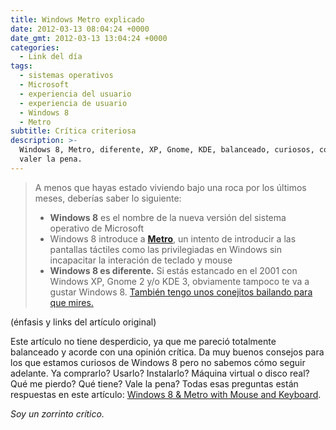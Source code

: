 ```yaml
---
title: Windows Metro explicado
date: 2012-03-13 08:04:24 +0000
date_gmt: 2012-03-13 13:04:24 +0000
categories:
  - Link del día
tags:
  - sistemas operativos
  - Microsoft
  - experiencia del usuario
  - experiencia de usuario
  - Windows 8
  - Metro
subtitle: Crítica criteriosa
description: >-
  Windows 8, Metro, diferente, XP, Gnome, KDE, balanceado, curiosos, comprar,
  valer la pena.
---
```



> A menos que hayas estado viviendo bajo una roca por los últimos meses, deberías saber lo siguiente:
> 
> - **Windows 8** es el nombre de la nueva versión del sistema operativo de Microsoft
> - Windows 8 introduce a **[Metro](http://blogs.msdn.com/b/b8/archive/2011/08/31/designing-for-metro-style-and-the-desktop.aspx)**, un intento de introducir a las pantallas táctiles como las privilegiadas en Windows sin incapacitar la interación de teclado y mouse
> - **Windows 8 es diferente.** Si estás estancado en el 2001 con Windows XP, Gnome 2 y/o KDE 3, obviamente tampoco te va a gustar Windows 8. [También tengo unos conejitos bailando para que mires.](http://secunia.com/advisories/41986/)

(énfasis y links del artículo original)

Este artículo no tiene desperdicio, ya que me pareció totalmente balanceado y acorde con una opinión crítica. Da muy buenos consejos para los que estamos curiosos de Windows 8 pero no sabemos cómo seguir adelante. Ya comprarlo? Usarlo? Instalarlo? Máquina virtual o disco real? Qué me pierdo? Qué tiene? Vale la pena? Todas esas preguntas están respuestas en este artículo: [Windows 8 &amp; Metro with Mouse and Keyboard](http://blog.superuser.com/2012/03/09/win8-metro-review/).

_Soy un zorrinto crítico._
